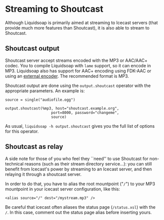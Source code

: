 # Streaming to Shoutcast

Although Liquidsoap is primarily aimed at streaming to Icecast servers (that provide
much more features than Shoutcast), it is also able to stream to Shoutcast.

## Shoutcast output

Shoutcast server accept streams encoded with the MP3 or AAC/AAC+ codec. You to compile Liquidsoap with
`lame` support, so it can encode in MP3. Liquidsoap also has support for AAC+ encoding
using FDK-AAC or using an [external encoder](external_encoders.html). The recommended format is MP3.

Shoutcast output are done using the `output.shoutcast` operator with the appropriate parameters.
An example is:

```liquidsoap
source = single("audiofile.ogg")

output.shoutcast(%mp3, host="shoutcast.example.org",
                     port=8000, password="changeme",
                     source)
```

As usual, `liquidsoap -h output.shoutcast` gives you the full list of options for this operator.

## Shoutcast as relay

A side note for those of you who feel they ``need'' to use Shoutcast for non-technical reasons (such as their stream
directory service...): you can still benefit from Icecast's power by streaming to an Icecast server, and then relaying
it through a shoutcast server.

In order to do that, you have to alias the root mountpoint ("`/`") to your MP3 mountpoint in your icecast server
configuration, like this:

```
<alias source="/" dest="/mystream.mp3" />
```

Be careful that icecast often aliases the status page (`/status.xsl`) with the `/`. In this case, comment
out the status page alias before inserting yours.
